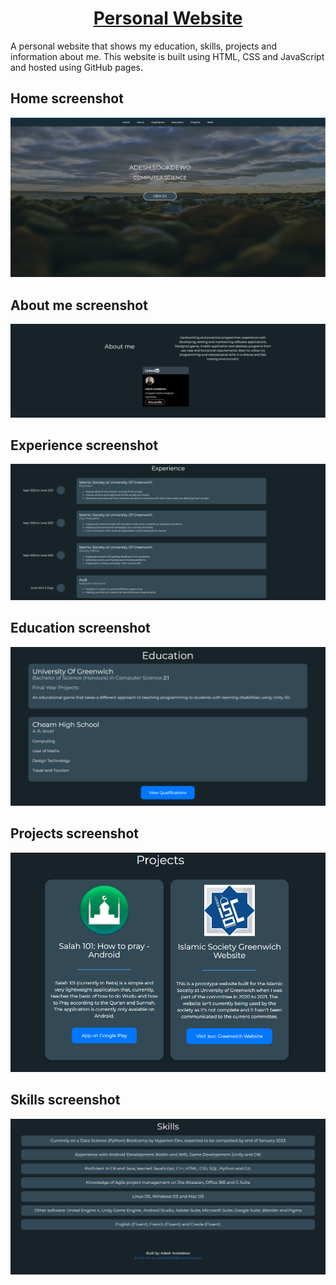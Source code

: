 <div> 
  <h1 align="center"><a href="https://as15800.github.io/" target="_blank">Personal Website</a></h1>
  <p>
  A personal website that shows my education, skills, projects and information about me. This website is built using HTML, CSS and JavaScript and hosted using GitHub pages.
  </p>
</div>

<h2>Home screenshot</h2>

![My Image](Assets//Screenshots/SS1.png "Home Screen")

<h2>About me screenshot</h2>

![My Image](Assets//Screenshots/SS2.png "About me")

<h2>Experience screenshot</h2>

![My Image](Assets//Screenshots/SS3.png "Experience")

<h2>Education screenshot</h2>

![My Image](Assets//Screenshots/SS4.png "Education")

<h2>Projects screenshot</h2>

![My Image](Assets//Screenshots/SS5.png "Projects")

<h2>Skills screenshot</h2>

![My Image](Assets//Screenshots/SS6.png "Skills")
